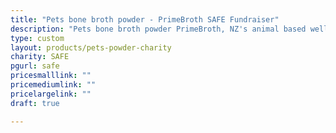 ```yaml
---
title: "Pets bone broth powder - PrimeBroth SAFE Fundraiser"
description: "Pets bone broth powder PrimeBroth, NZ's animal based wellness drink for pets"
type: custom
layout: products/pets-powder-charity
charity: SAFE
pgurl: safe
pricesmalllink: ""
pricemediumlink: ""
pricelargelink: ""
draft: true

---
```

